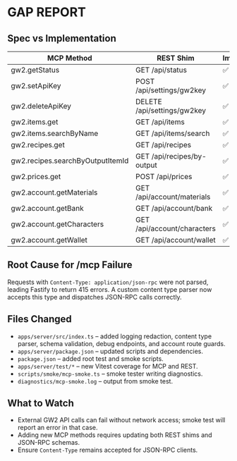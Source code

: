 # GAP REPORT

## Spec vs Implementation

| MCP Method | REST Shim | Implemented |
|------------|-----------|-------------|
| gw2.getStatus | GET /api/status | ✅ |
| gw2.setApiKey | POST /api/settings/gw2key | ✅ |
| gw2.deleteApiKey | DELETE /api/settings/gw2key | ✅ |
| gw2.items.get | GET /api/items | ✅ |
| gw2.items.searchByName | GET /api/items/search | ✅ |
| gw2.recipes.get | GET /api/recipes | ✅ |
| gw2.recipes.searchByOutputItemId | GET /api/recipes/by-output | ✅ |
| gw2.prices.get | POST /api/prices | ✅ |
| gw2.account.getMaterials | GET /api/account/materials | ✅ |
| gw2.account.getBank | GET /api/account/bank | ✅ |
| gw2.account.getCharacters | GET /api/account/characters | ✅ |
| gw2.account.getWallet | GET /api/account/wallet | ✅ |

## Root Cause for /mcp Failure
Requests with `Content-Type: application/json-rpc` were not parsed, leading Fastify to return 415 errors. A custom content type parser now accepts this type and dispatches JSON-RPC calls correctly.

## Files Changed
- `apps/server/src/index.ts` – added logging redaction, content type parser, schema validation, debug endpoints, and account route guards.
- `apps/server/package.json` – updated scripts and dependencies.
- `package.json` – added root test and smoke scripts.
- `apps/server/test/*` – new Vitest coverage for MCP and REST.
- `scripts/smoke/mcp-smoke.ts` – smoke tester writing diagnostics.
- `diagnostics/mcp-smoke.log` – output from smoke test.

## What to Watch
- External GW2 API calls can fail without network access; smoke test will report an error in that case.
- Adding new MCP methods requires updating both REST shims and JSON-RPC schemas.
- Ensure `Content-Type` remains accepted for JSON-RPC clients.
